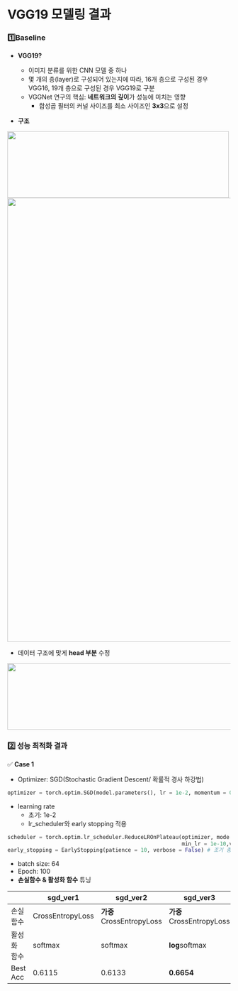 # **VGG19 모델링 결과**

### **1️⃣Baseline**
- **VGG19?**
  - 이미지 분류를 위한 CNN 모델 중 하나
  - 몇 개의 층(layer)로 구성되어 있는지에 따라, 16개 층으로 구성된 경우 VGG16, 19개 층으로 구성된 경우 VGG19로 구분
  - VGGNet 연구의 핵심: **네트워크의 깊이**가 성능에 미치는 영향
    - 합성곱 필터의 커널 사이즈를 최소 사이즈인 **3x3**으로 설정

- **구조**
<img src = "https://user-images.githubusercontent.com/98953721/209606535-39b86461-30c1-4bdc-b52f-75ac868ccb1a.png" width = 500 height = 150>

<img src = "https://user-images.githubusercontent.com/98953721/209606422-8ac1899d-427f-47ec-bf24-740bea388192.png" width = 800 height = 1000>

- 데이터 구조에 맞게 **head 부분** 수정
<img src = "https://user-images.githubusercontent.com/98953721/209606922-f343a3ac-be48-4fb0-aba0-e4500a0b8cf0.png" width = 800 height = 150>

### **2️⃣ 성능 최적화 결과**
✅ **Case 1**
- Optimizer: SGD(Stochastic Gradient Descent/ 확률적 경사 하강법)
```Python
optimizer = torch.optim.SGD(model.parameters(), lr = 1e-2, momentum = 0.9)
```
- learning rate
  - 초기: 1e-2
  - lr_scheduler와 early stopping 적용
```Python
scheduler = torch.optim.lr_scheduler.ReduceLROnPlateau(optimizer, mode = 'min', patience = 5, factor = 0.1, 
                                                       min_lr = 1e-10,verbose = True)  # lr scheduling
early_stopping = EarlyStopping(patience = 10, verbose = False) # 조기 종료(사용자 정의 모듈)
```
- batch size: 64
- Epoch: 100
- **손실함수 & 활성화 함수** 튜닝

|   |sgd_ver1|sgd_ver2|sgd_ver3|
|------|-----|-----|-----|
|손실 함수|CrossEntropyLoss|**가중** CrossEntropyLoss|**가중** CrossEntropyLoss|
|활성화 함수|softmax|softmax|**log**softmax|
|Best Acc|0.6115|0.6133|**0.6654**|



